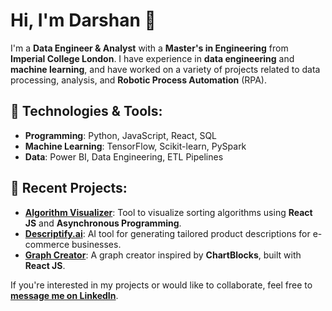 # Hi, I'm Darshan 👋

I'm a **Data Engineer & Analyst** with a **Master's in Engineering** from **Imperial College London**. I have experience in **data engineering** and **machine learning**, and have worked on a variety of projects related to data processing, analysis, and **Robotic Process Automation** (RPA).


## 🔧 **Technologies & Tools**:
- **Programming**: Python, JavaScript, React, SQL
- **Machine Learning**: TensorFlow, Scikit-learn, PySpark
- **Data**: Power BI, Data Engineering, ETL Pipelines

## 🌱 **Recent Projects**:
- **[Algorithm Visualizer](https://github.com/darshandesai1095/algorithm-visualizer)**: Tool to visualize sorting algorithms using **React JS** and **Asynchronous Programming**.
- **[Descriptify.ai](https://www.descriptifyai.com)**: AI tool for generating tailored product descriptions for e-commerce businesses.
- **[Graph Creator](https://github.com/darshandesai1095/graph-creator)**: A graph creator inspired by **ChartBlocks**, built with **React JS**.

If you're interested in my projects or would like to collaborate, feel free to **[message me on LinkedIn](https://www.linkedin.com/in/darshandesai95)**.
